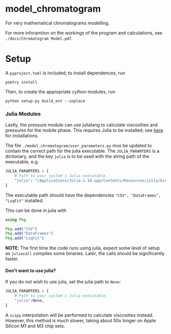 # model_chromatogram
For very mathematical chromatograms modelling. 

For more inforamtion on the workings of the program and calculations, see `./docs/Chromatogram Model.pdf`. 

# Setup

A `pyproject.toml` is included; to install dependences, run 
```
poetry install
```

Then, to create the appropriate cython modules, run 
```
python setup.py build_ext --inplace
```

### Julia Modules

Lastly, the pressure module can use julialang to calculate viscosities and pressures for the mobile phase. This requires Julia to be installed; see [here](https://julialang.org/downloads/) for installations.

The file `./model_chromatogram/user_parameters.py` mus be updated to contain the correct path for the julia executable. The `JULIA_PARAMTERS` is a dictionary, and the key `julia` is to be used with the string path of the executable, e.g.

```python
JULIA_PARAMTERS = {
    # Path to your system's Julia executable.
    "julia": "/Applications/Julia-1.10.app/Contents/Resources/julia/bin/julia",
}
```

The executable path should have the dependencies `"CSV", "DataFrames", "LsqFit"` installed.

This can be done in julia with

```julia
using Pkg

Pkg.add("CSV")
Pkg.add("DataFrames")
Pkg.add("LsqFit")
```

**NOTE**: The first time the code runs using julia, expect some level of setup as `juliacall` compiles some binaries. Later, the calls should be significantly faster.

#### Don't want to use julia?

If you do not wish to use julia, set the julia path to `None`:

```python
JULIA_PARAMTERS = {
    # Path to your system's Julia executable.
    "julia":None,
}
```

A `scipy` interpolation will be performed to calculate viscosities instead. However, this method is *much* slower, taking about 50x longer on Apple Silicon M1 and M3 chip sets.
